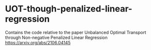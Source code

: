 # UOT-though-penalized-linear-regression
Contains the code relative to the paper Unbalanced Optimal Transport through Non-negative Penalized Linear Regression https://arxiv.org/abs/2106.04145
